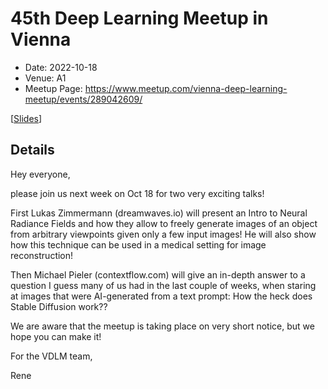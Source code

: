 # 45th Deep Learning Meetup in Vienna

* Date: 2022-10-18
* Venue: A1
* Meetup Page: https://www.meetup.com/vienna-deep-learning-meetup/events/289042609/

[[Slides](<./slides/20221018 45th VDLM.pdf>)]

## Details

Hey everyone,

please join us next week on Oct 18 for two very exciting talks!

First Lukas Zimmermann (dreamwaves.io) will present an Intro to Neural Radiance Fields and how they allow to freely generate images of an object from arbitrary viewpoints given only a few input images! He will also show how this technique can be used in a medical setting for image reconstruction!

Then Michael Pieler (contextflow.com) will give an in-depth answer to a question I guess many of us had in the last couple of weeks, when staring at images that were AI-generated from a text prompt: How the heck does Stable Diffusion work??

We are aware that the meetup is taking place on very short notice, but we hope you can make it!

For the VDLM team,

Rene

